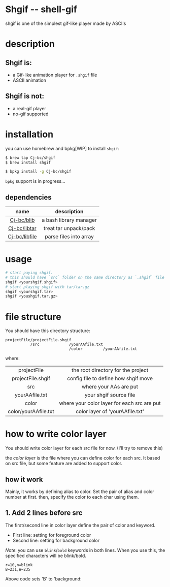 # Shgif -- shell-gif

shgif is one of the simplest gif-like player made by ASCIIs

# description

## Shgif is:

  * a Gif-like animation player for `.shgif` file
  * ASCII animation

## Shgif is not:

  * a real-gif player
  * no-gif supported

# installation

you can use homebrew and bpkg[WIP] to install `shgif`:

```bash
$ brew tap Cj-bc/shgif
$ brew install shgif
```

```bash
$ bpkg install -g Cj-bc/shgif
```

`bpkg` support is in progress...


## dependencies

| name | description |
|:-:|:-:|
| [Cj-bc/blib](https://github.com/Cj-bc/blib)       | a bash library manager |
| [Cj-bc/libtar](https://github.com/Cj-bc/libtar)   | treat tar unpack/pack  |
| [Cj-bc/libfile](https://github.com/Cj-bc/libfile) | parse files into array |

# usage

```bash
# start paying shgif.
# this should have `src` folder on the same directory as `.shgif` file
shgif <yourshgif.shgif>
# start playing shgif with tar/tar.gz
shgif <yourshgif.tar>
shgif <youshgif.tar.gz>
```


# file structure

You should have this directory structure:

```
projectFile/projectFile.shgif
           /src             /yourAAfile.txt
                            /color         /yourAAfile.txt
```

where:

| | |
|:-:|:-:|
| projectFile | the root directory for the project |
| projectFile.shgif | config file to define how shgif move |
| src | where your AAs are put |
| yourAAfile.txt | your shgif source file |
| color | where your color layer for each src are put |
| color/yourAAfile.txt | color layer of 'yourAAfile.txt' |


# how to write color layer

You should write color layer for each src file for now.
(I'll try to remove this)

the *color layer* is the file where you can define color for each src.
It based on src file, but some feature are added to support color.

## how it work

Mainly, it works by defining alias to color.
Set the pair of alias and color number at first.
then, specify the color to each char using them.

## 1. Add 2 lines before src

The first/second line in color layer define the pair of color and keyword.

* First line: setting for foreground color
* Second line: setting for background color

*Note*: you can use `blink`/`bold` keywords in both lines.
        When you use this, the specified characters will be blink/bold.

```
r=10,n=blink
B=231,W=235
```

Above code sets 'B' to 'background:
